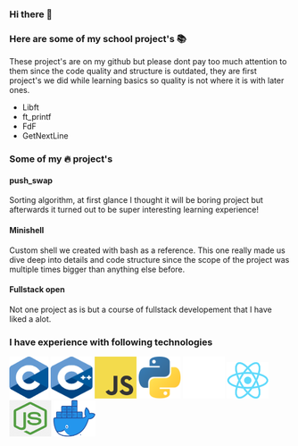 ### Hi there 👋

### Here are some of my school project's 📚
These project's are on my github but please dont pay too much attention to them
since the code quality and structure is outdated, they are first project's we did
while learning basics so quality is not where it is with later ones.
- Libft
- ft_printf
- FdF
- GetNextLine

### Some of my 🔥 project's
#### push_swap 
Sorting algorithm, at first glance I thought it will be boring project but afterwards it turned out to
be super interesting learning experience!
#### Minishell
Custom shell we created with bash as a reference. This one really made us dive deep into details and code structure since the scope
of the project was multiple times bigger than anything else before.
#### Fullstack open
Not one project as is but a course of fullstack developement that I have liked a alot.

### I have experience with following technologies
<img src="./C_Logo.png?raw=true" width="70" height="75">
<img src="./CPlusPlus.svg?raw=true" width="75" height="75">
<img src="./JS.svg" width="75" height="75">
<img src="./Python.svg?raw=true" width="75" height="75">
<img src="./Git-Icon-White.png?raw=true" width="75" height="75">
<img src="./React-icon.svg.png?raw=true" width="75" height="65">
<img src="./node_logo.png?raw=true" width="75" height="65">
<img src="./Moby-logo.png?raw=true" width="75" height="65">

